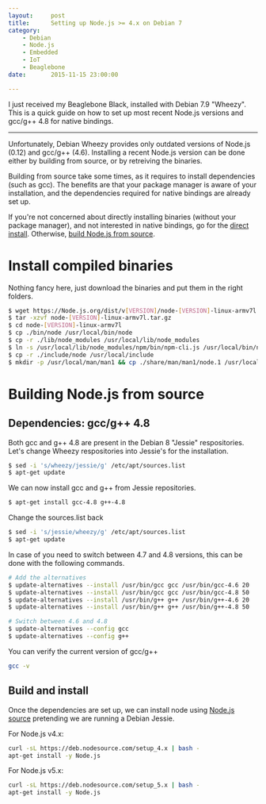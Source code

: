 ```yaml
---
layout:     post
title:      Setting up Node.js >= 4.x on Debian 7
category:
    - Debian
    - Node.js
    - Embedded
    - IoT
    - Beaglebone
date:       2015-11-15 23:00:00

---
```

I just received my Beaglebone Black, installed with Debian 7.9 "Wheezy".
This is a quick guide on how to set up most recent Node.js versions and gcc/g++ 4.8 for native bindings.

---

Unfortunately, Debian Wheezy provides only outdated versions of Node.js (0.12) and gcc/g++ (4.6).
Installing a recent Node.js version can be done either by building from source, or by retreiving the binaries.

Building from source take some times, as it requires to install dependencies (such as gcc). The benefits are that your package manager is aware of your installation, and the dependencies required for native bindings are already set up.  

If you're not concerned about directly installing binaries (without your package manager), and not interested in native bindings, go for the [direct install](#install-from-pre-compiled-binaries).
Otherwise, [build Node.js from source](#compile-node-from-source).


# Install compiled binaries
Nothing fancy here, just download the binaries and put them in the right folders.

```bash
$ wget https://Node.js.org/dist/v[VERSION]/node-[VERSION]-linux-armv7l.tar.gz
$ tar -xzvf node-[VERSION]-linux-armv7l.tar.gz
$ cd node-[VERSION]-linux-armv7l
$ cp ./bin/node /usr/local/bin/node
$ cp -r ./lib/node_modules /usr/local/lib/node_modules
$ ln -s /usr/local/lib/node_modules/npm/bin/npm-cli.js /usr/local/bin/npm
$ cp -r ./include/node /usr/local/include
$ mkdir -p /usr/local/man/man1 && cp ./share/man/man1/node.1 /usr/local/man/man1/node.1
```

# Building Node.js from source
## Dependencies: gcc/g++ 4.8
Both gcc and g++ 4.8 are present in the Debian 8 "Jessie" respositories. Let's change Wheezy respositories into Jessie's for the installation.

```bash
$ sed -i 's/wheezy/jessie/g' /etc/apt/sources.list
$ apt-get update
```

We can now install gcc and g++ from Jessie repositories.

```bash
$ apt-get install gcc-4.8 g++-4.8
```

Change the sources.list back

```bash
$ sed -i 's/jessie/wheezy/g' /etc/apt/sources.list
$ apt-get update
```

In case of you need to switch between 4.7 and 4.8 versions, this can be done with the following commands.

```bash
# Add the alternatives
$ update-alternatives --install /usr/bin/gcc gcc /usr/bin/gcc-4.6 20
$ update-alternatives --install /usr/bin/gcc gcc /usr/bin/gcc-4.8 50
$ update-alternatives --install /usr/bin/g++ g++ /usr/bin/g++-4.6 20
$ update-alternatives --install /usr/bin/g++ g++ /usr/bin/g++-4.8 50

# Switch between 4.6 and 4.8
$ update-alternatives --config gcc
$ update-alternatives --config g++
```

You can verify the current version of gcc/g++

```bash
gcc -v
```

## Build and install
Once the dependencies are set up, we can install node using [Node.js source](https://github.com/nodesource/distributions)
pretending we are running a Debian Jessie.

For Node.js v4.x:

```bash
curl -sL https://deb.nodesource.com/setup_4.x | bash -
apt-get install -y Node.js
```

For Node.js v5.x:

```bash
curl -sL https://deb.nodesource.com/setup_5.x | bash -
apt-get install -y Node.js
```
